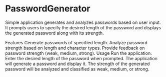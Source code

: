 # PasswordGenerator
Simple application generates and analyzes passwords based on user input. It prompts users to specify the desired length of the password and displays the generated password along with its strength.

Features
Generate passwords of specified length.
Analyze password strength based on length and character types.
Provide feedback on password strength (weak, medium, strong).
Usage
Run the application.
Enter the desired length of the password when prompted.
The application will generate a password and display it.
The strength of the generated password will be analyzed and classified as weak, medium, or strong.
